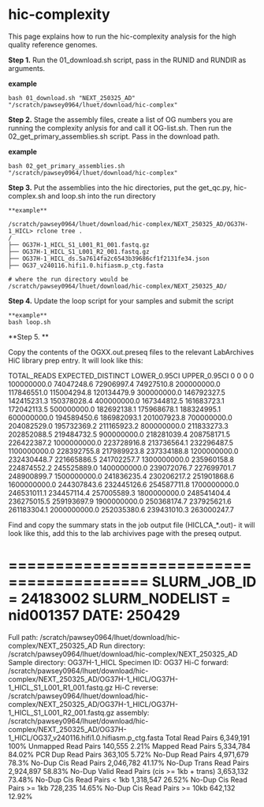 # hic-complexity

This page explains how to run the hic-complexity analysis for the high quality reference genomes.

**Step 1.** Run the 01_download.sh script, pass in the RUNID and RUNDIR as arguments. 

**example**
```
bash 01_download.sh "NEXT_250325_AD" "/scratch/pawsey0964/lhuet/download/hic-complex"
```
**Step 2.** Stage the assembly files, create a list of OG numbers you are running the complexity anlysis for and call it OG-list.sh. Then run the 02_get_primary_assemblies.sh script. Pass in the download path. 

**example**
```
bash 02_get_primary_assemblies.sh "/scratch/pawsey0964/lhuet/download/hic-complex"
```
**Step 3.** Put the assemblies into the hic directories, put the get_qc.py, hic-complex.sh and loop.sh into the run directory 
```
**example**

/scratch/pawsey0964/lhuet/download/hic-complex/NEXT_250325_AD/OG37H-1_HICL> rclone tree .
/
├── OG37H-1_HICL_S1_L001_R1_001.fastq.gz
├── OG37H-1_HICL_S1_L001_R2_001.fastq.gz
├── OG37H-1_HICL_ds.5a7614fa2c6543b39686cf1f2131fe34.json
├── OG37_v240116.hifi1.0.hifiasm.p_ctg.fasta

# where the run directory would be
/scratch/pawsey0964/lhuet/download/hic-complex/NEXT_250325_AD/
```
**Step 4.** Update the loop script for your samples and submit the script
```
**example** 
bash loop.sh
```
**Step 5. **

Copy the contents of the OGXX.out.preseq files to the relevant LabArchives HiC library prep entry. It will look like this:

TOTAL_READS        EXPECTED_DISTINCT        LOWER_0.95CI        UPPER_0.95CI
0        0        0        0
100000000.0        74047248.6        72906997.4        74927510.8
200000000.0        117846551.0        115004294.8        120134479.9
300000000.0        146792327.5        142415231.3        150378028.4
400000000.0        167344812.5        161683723.1        172042113.5
500000000.0        182692138.1        175968678.1        188324995.1
600000000.0        194589450.6        186982093.1        201007923.8
700000000.0        204082529.0        195732369.2        211165923.2
800000000.0        211833273.3        202852088.5        219484732.5
900000000.0        218281039.4        208758171.5        226422387.2
1000000000.0        223728916.8        213736564.1        232296487.5
1100000000.0        228392755.8        217989923.8        237334188.8
1200000000.0        232430448.7        221665886.5        241702257.7
1300000000.0        235960158.8        224874552.2        245525889.0
1400000000.0        239072076.7        227699701.7        248900899.7
1500000000.0        241836235.4        230206217.2        251901868.6
1600000000.0        244307843.6        232445126.6        254587711.8
1700000000.0        246531011.1        234457114.4        257005589.3
1800000000.0        248541404.4        236275015.5        259193697.9
1900000000.0        250368174.7        237925621.6        261183304.1
2000000000.0        252035380.6        239431010.3        263000247.7


Find and copy the summary stats in the job output file (HICLCA_*.out)- it will look like this, add this to the lab archivives page with the preseq output. 

=========================================
SLURM_JOB_ID = 24183002
SLURM_NODELIST = nid001357
DATE: 250429
=========================================
Full path: /scratch/pawsey0964/lhuet/download/hic-complex/NEXT_250325_AD
Run directory: /scratch/pawsey0964/lhuet/download/hic-complex/NEXT_250325_AD
Sample directory: OG37H-1_HICL
Specimen ID: OG37
Hi-C forward: /scratch/pawsey0964/lhuet/download/hic-complex/NEXT_250325_AD/OG37H-1_HICL/OG37H-1_HICL_S1_L001_R1_001.fastq.gz
Hi-C reverse: /scratch/pawsey0964/lhuet/download/hic-complex/NEXT_250325_AD/OG37H-1_HICL/OG37H-1_HICL_S1_L001_R2_001.fastq.gz
assembly: /scratch/pawsey0964/lhuet/download/hic-complex/NEXT_250325_AD/OG37H-1_HICL/OG37_v240116.hifi1.0.hifiasm.p_ctg.fasta
Total Read Pairs                              6,349,191  100%
Unmapped Read Pairs                           140,555    2.21%
Mapped Read Pairs                             5,334,784  84.02%
PCR Dup Read Pairs                            363,105    5.72%
No-Dup Read Pairs                             4,971,679  78.3%
No-Dup Cis Read Pairs                         2,046,782  41.17%
No-Dup Trans Read Pairs                       2,924,897  58.83%
No-Dup Valid Read Pairs (cis >= 1kb + trans)  3,653,132  73.48%
No-Dup Cis Read Pairs < 1kb                   1,318,547  26.52%
No-Dup Cis Read Pairs >= 1kb                  728,235    14.65%
No-Dup Cis Read Pairs >= 10kb                 642,132    12.92%

